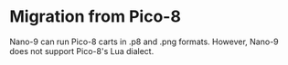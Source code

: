 # Migration from Pico-8

Nano-9 can run Pico-8 carts in .p8 and .png formats. However, Nano-9 does not
support Pico-8's Lua dialect.

